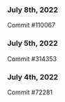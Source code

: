 ### July 8th, 2022

Commit #110067

### July 5th, 2022

Commit #314353


### July 4th, 2022

Commit #72281

